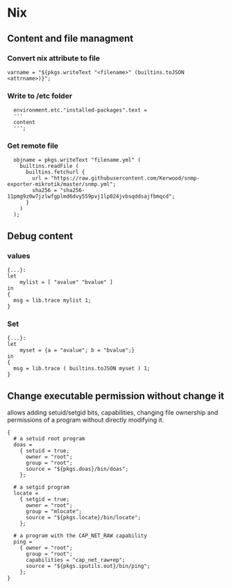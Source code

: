 # Nix

## Content and file managment

### Convert nix attribute to file

```
varname = "${pkgs.writeText "<filename>" (builtins.toJSON <attrname>)}";
```

### Write to /etc folder

```
  environment.etc."installed-packages".text =
  '''
  content
  ''';
```

### Get remote file

```
  objname = pkgs.writeText "filename.yml" (
    builtins.readFile (
      builtins.fetchurl {
        url = "https://raw.githubusercontent.com/Kerwood/snmp-exporter-mikrotik/master/snmp.yml";
        sha256 = "sha256-11pmg9z0w7jzlwfgplmd6dvy559pvj1lp024jvbsqddsajfbmqcd";
      }
    )
  );
```


## Debug content

### values

```
{...}:
let
    mylist = [ "avalue" "bvalue" ]
in
{
  msg = lib.trace mylist 1;
}
```

### Set

```
{...}:
let
    myset = {a = "avalue"; b = "bvalue";}
in
{
  msg = lib.trace ( builtins.toJSON myset ) 1;
}
```

## Change executable permission without change it

 allows adding setuid/setgid bits, capabilities, changing file ownership and permissions of a program without directly modifying it.

```
{
  # a setuid root program
  doas =
    { setuid = true;
      owner = "root";
      group = "root";
      source = "${pkgs.doas}/bin/doas";
    };

  # a setgid program
  locate =
    { setgid = true;
      owner = "root";
      group = "mlocate";
      source = "${pkgs.locate}/bin/locate";
    };

  # a program with the CAP_NET_RAW capability
  ping =
    { owner = "root";
      group = "root";
      capabilities = "cap_net_raw+ep";
      source = "${pkgs.iputils.out}/bin/ping";
    };
}
```
